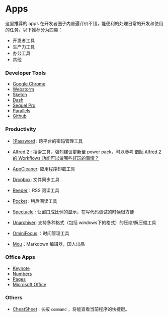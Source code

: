 # Apps

这里推荐的 apps 在开发者圈子内普遍评价不错，能便利的处理日常的开发和使用的任务。以下推荐分为四类：
* 开发者工具
* 生产力工具
* 办公工具
* 其他

### Developer Tools
- [Google Chrome](https://www.google.com/intl/en/chrome/browser/)
- [Webstorm](https://www.jetbrains.com/webstorm/)
- [Sketch](http://bohemiancoding.com/sketch/)
- [Dash](http://kapeli.com/dash)
- [Sequel Pro](http://www.sequelpro.com/)
- [Parallels](https://www.parallels.com/hk/)
- [Github](https://mac.github.com/)


### Productivity
- [1Password](https://agilebits.com/onepassword) : 跨平台的密码管理工具

- [Alfred 2](http://www.alfredapp.com/) :  搜索工具，强烈建议更新至 power pack，可以参考 [借助 Alfred 2 的 Workflows 功能可以做哪些好玩的事情？](http://www.zhihu.com/question/20656680)

- [AppCleaner](http://www.freemacsoft.net/appcleaner/): 应用程序卸载工具

- [Dropbox](https://www.dropbox.com/): 文件同步工具

- [Reeder](http://reederapp.com/)：RSS 阅读工具

- [Pocket](https://getpocket.com) : 稍后阅读工具

- [Spectacle](http://spectacleapp.com/) : 让窗口成比例的显示，在写代码调试的时候很方便

- [Unarchiver](http://wakaba.c3.cx/s/apps/unarchiver.html): 支持多种格式（包括 windows下的格式）的压缩/解压缩工具

- [OminiFocus](https://www.omnigroup.com/omnifocus) ：时间管理工具

- [Mou](http://25.io/mou/)：Markdown 编辑器，国人出品

### Office Apps
- [Keynote](http://www.apple.com/mac/keynote/)
- [Numbers](http://www.apple.com/mac/numbers/)
- [Pages](http://www.apple.com/mac/pages/)
- [Microsoft Office](http://www.microsoft.com/mac/buy)

### Others
- [CheatSheet](http://www.grandtotal.biz/CheatSheet/) : 长按 `command` ，将能查看当前程序的快捷键。
